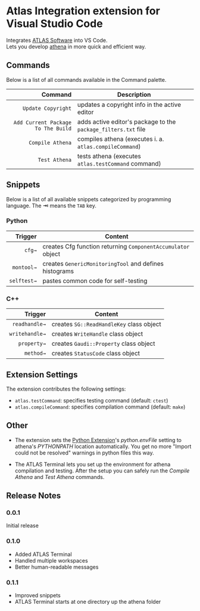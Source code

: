 # Atlas Integration extension for Visual Studio Code

Integrates [ATLAS Software](https://atlassoftwaredocs.web.cern.ch/) into VS Code.\
Lets you develop [athena](https://gitlab.cern.ch/atlas/athena/) in more quick and efficient way.

## Commands

Below is a list of all commands available in the Command palette.

| Command  | Description |
| -------: | ------- |
| `Update Copyright`   | updates a copyright info in the active editor |
| `Add Current Package To The Build`   | adds active editor's package to the `package_filters.txt` file |
| `Compile Athena`   | compiles athena (executes i. a. `atlas.compileCommand`) |
| `Test Athena`   | tests athena (executes `atlas.testCommand` command) |

## Snippets

Below is a list of all available snippets categorized by programming language. The **⇥** means the `TAB` key.

### Python
| Trigger  | Content |
| -------: | ------- |
| `cfg→`   | creates Cfg function returning `ComponentAccumulator` object |
| `montool→`   | creates `GenericMonitoringTool` and defines histograms|
| `selftest→`   | pastes common code for self-testing |

### C++
| Trigger  | Content |
| -------: | ------- |
| `readhandle→`   | creates `SG::ReadHandleKey` class object |
| `writehandle→`   | creates `WriteHandle` class object |
| `property→`   | creates `Gaudi::Property` class object |
| `method→`   | creates `StatusCode` class object |

## Extension Settings

The extension contributes the following settings:

* `atlas.testCommand`: specifies testing command (default: `ctest`)
* `atlas.compileCommand`: specifies compilation command (default: `make`)

## Other

* The extension sets the [Python Extension](https://marketplace.visualstudio.com/items?itemName=ms-python.python)'s *python.envFile* setting to athena's *PYTHONPATH* location  automatically. You get no more "Import could not be resolved" warnings in python files this way.

* The ATLAS Terminal lets you set up the environment for athena compilation and testing. After the setup you can safely run the *Compile Athena* and *Test Athena* commands.

## Release Notes

### 0.0.1

Initial release

### 0.1.0

* Added ATLAS Terminal
* Handled multiple workspaces
* Better human-readable messages

### 0.1.1

* Improved snippets
* ATLAS Terminal starts at one directory up the athena folder
